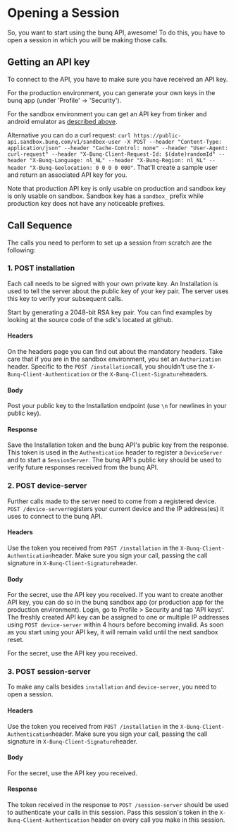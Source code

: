 # Opening a Session

So, you want to start using the bunq API, awesome! To do this, you have to open a session in which you will be making those calls.

## Getting an API key

To connect to the API, you have to make sure you have received an API key.

For the production environment, you can generate your own keys in the bunq app \(under 'Profile' -&gt; 'Security'\).

For the sandbox environment you can get an API key from tinker and android emulator as [described above](https://doc.bunq.com/#topic-android-emulator).

Alternative you can do a curl request: `curl https://public-api.sandbox.bunq.com/v1/sandbox-user -X POST --header "Content-Type: application/json" --header "Cache-Control: none" --header "User-Agent: curl-request" --header "X-Bunq-Client-Request-Id: $(date)randomId" --header "X-Bunq-Language: nl_NL" --header "X-Bunq-Region: nl_NL" --header "X-Bunq-Geolocation: 0 0 0 0 000"`. That'll create a sample user and return an associated API key for you.

Note that production API key is only usable on production and sandbox key is only usable on sandbox. Sandbox key has a `sandbox_` prefix while production key does not have any noticeable prefixes.

## Call Sequence

The calls you need to perform to set up a session from scratch are the following:

### 1. POST installation

Each call needs to be signed with your own private key. An Installation is used to tell the server about the public key of your key pair. The server uses this key to verify your subsequent calls.

Start by generating a 2048-bit RSA key pair. You can find examples by looking at the source code of the sdk's located at github.

#### **Headers**

On the headers page you can find out about the mandatory headers. Take care that if you are in the sandbox environment, you set an `Authorization` header. Specific to the `POST /installation`call, you shouldn't use the `X-Bunq-Client-Authentication` or the `X-Bunq-Client-Signature`headers.

#### **Body**

Post your public key to the Installation endpoint \(use `\n` for newlines in your public key\).

#### **Response**

Save the Installation token and the bunq API's public key from the response. This token is used in the `Authentication` header to register a `DeviceServer` and to start a `SessionServer`. The bunq API's public key should be used to verify future responses received from the bunq API.

### 2. POST device-server

Further calls made to the server need to come from a registered device. `POST /device-server`registers your current device and the IP address\(es\) it uses to connect to the bunq API.

#### **Headers**

Use the token you received from `POST /installation` in the `X-Bunq-Client-Authentication`header. Make sure you sign your call, passing the call signature in `X-Bunq-Client-Signature`header.

#### **Body**

For the secret, use the API key you received. If you want to create another API key, you can do so in the bunq sandbox app \(or production app for the production environment\). Login, go to Profile &gt; Security and tap 'API keys'. The freshly created API key can be assigned to one or multiple IP addresses using `POST device-server` within 4 hours before becoming invalid. As soon as you start using your API key, it will remain valid until the next sandbox reset.

For the secret, use the API key you received.

### 3. POST session-server

To make any calls besides `installation` and `device-server`, you need to open a session.

#### **Headers**

Use the token you received from `POST /installation` in the `X-Bunq-Client-Authentication`header. Make sure you sign your call, passing the call signature in `X-Bunq-Client-Signature`header.

#### **Body**

For the secret, use the API key you received.

#### **Response**

The token received in the response to `POST /session-server` should be used to authenticate your calls in this session. Pass this session's token in the `X-Bunq-Client-Authentication` header on every call you make in this session.

